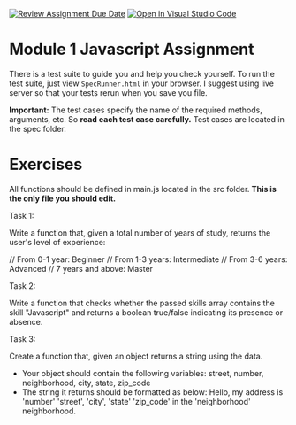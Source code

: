 [![Review Assignment Due Date](https://classroom.github.com/assets/deadline-readme-button-24ddc0f5d75046c5622901739e7c5dd533143b0c8e959d652212380cedb1ea36.svg)](https://classroom.github.com/a/mb7XgPmo)
[![Open in Visual Studio Code](https://classroom.github.com/assets/open-in-vscode-718a45dd9cf7e7f842a935f5ebbe5719a5e09af4491e668f4dbf3b35d5cca122.svg)](https://classroom.github.com/online_ide?assignment_repo_id=11893022&assignment_repo_type=AssignmentRepo)
# Module 1 Javascript Assignment

There is a test suite to guide you and help you check yourself. To run the test suite, just view `SpecRunner.html` in your browser. I suggest using live server so that your tests rerun when you save you file.

**Important:** The test cases specify the name of the required methods, arguments, etc. So **read each test case carefully.** Test cases are located in the spec folder.

# Exercises
All functions should be defined in main.js located in the src folder. **This is the only file you should edit.**

Task 1:

Write a function that, given a total number of years of study, returns the user's level of experience:

// From 0-1 year: Beginner
// From 1-3 years: Intermediate
// From 3-6 years: Advanced
// 7 years and above: Master

Task 2:

Write a function that checks whether the passed skills array contains the skill "Javascript" and returns a boolean true/false indicating its presence or absence.

Task 3:

Create a function that, given an object returns a string using the data.

- Your object should contain the following variables:
  street, number, neighborhood, city, state, zip_code
- The string it returns should be formatted as below:
  Hello, my address is 'number' 'street', 'city', 'state' 'zip_code' in the 'neighborhood' neighborhood.
